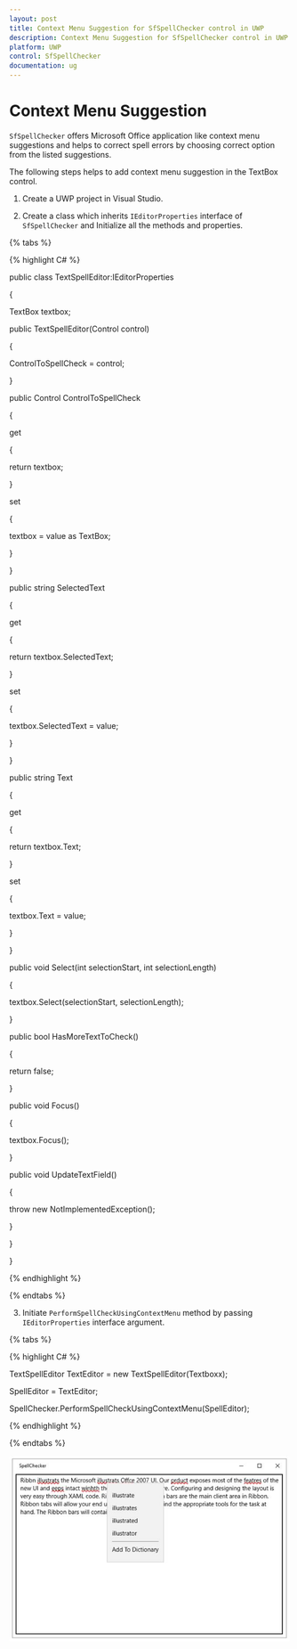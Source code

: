 ```yaml
---
layout: post
title: Context Menu Suggestion for SfSpellChecker control in UWP
description: Context Menu Suggestion for SfSpellChecker control in UWP
platform: UWP
control: SfSpellChecker
documentation: ug
--- 
```


# Context Menu Suggestion

`SfSpellChecker` offers Microsoft Office application like context menu suggestions and helps to correct spell errors by choosing correct option from the listed suggestions.

The following steps helps to add context menu suggestion in the TextBox control.

1) Create a UWP project in Visual Studio.

2) Create a class which inherits `IEditorProperties` interface of `SfSpellChecker` and Initialize all the methods and properties.

{% tabs %}

{% highlight C# %}


public class TextSpellEditor:IEditorProperties

{

TextBox textbox;

public TextSpellEditor(Control control)

{

ControlToSpellCheck = control;

}

public Control ControlToSpellCheck

{

get

{

return textbox;

}

set

{

textbox = value as TextBox;

}

}

public string SelectedText

{

get

{

return textbox.SelectedText;

}

set

{

textbox.SelectedText = value;

}

}

public string Text

{

get

{

return textbox.Text;

}

set

{

textbox.Text = value;

}

}

public void Select(int selectionStart, int selectionLength)

{

textbox.Select(selectionStart, selectionLength);

}

public bool HasMoreTextToCheck()

{

return false;

}

public void Focus()

{

textbox.Focus();

}

public void UpdateTextField()

{

throw new NotImplementedException();

}

}

}


{% endhighlight %}

{% endtabs %}

3) Initiate `PerformSpellCheckUsingContextMenu` method by passing `IEditorProperties` interface argument.

{% tabs %}

{% highlight C# %}


TextSpellEditor TextEditor = new TextSpellEditor(Textboxx);

SpellEditor = TextEditor;  

SpellChecker.PerformSpellCheckUsingContextMenu(SpellEditor);

{% endhighlight %}

{% endtabs %}

![](context-menu-suggestion-images/context-menu-suggestion.jpeg)


